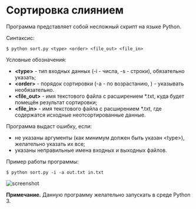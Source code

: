 # Сортировка слиянием

Программа представляет собой несложный скрипт на языке Python.

Синтаксис:

```
$ python sort.py <type> <order> <file_out> <file_in>
```

Условные обозначения:

- **\<type\>** - тип входных данных (-i - числа, -s - строки), обязательно указать;
- **\<order\>** - порядок сортировки (-a - по возрастанию, ) - указывать необязательно.
- **\<file_out\>** - имя текстового файла с расширением *.txt, куда будет помещён результат сортировки;
- **\<file_in\>** - имя текстового файла с расширением *.txt, где содержатся исходные неотсортированные данные.


Программа выдаст ошибку, если:
- не указаны аргументы (как минимум должен быть указан \<type\>), желательно указать их все;
- указаны неправильные имена входных и выходных файлов.

Пример работы программы:

```
$ python sort.py -i -a out.txt in.txt
```

![screenshot](http://d91394be.bget.ru/scr.png "Screenshot")

**Примечание.** Данную программу желательно запускать в среде Python 3.